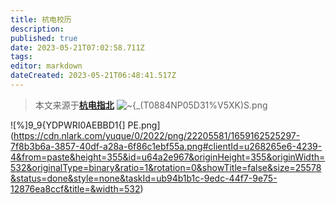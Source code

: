 ```yaml
---
title: 杭电校历
description:
published: true
date: 2023-05-21T07:02:58.711Z
tags:
editor: markdown
dateCreated: 2023-05-21T06:48:41.517Z
---
```


> 本文来源于[**杭电指北**](https://www.yuque.com/hduer/guide)
![~{_(T0884NP05D31%V5XK)S.png](https://cdn.nlark.com/yuque/0/2022/png/22205581/1659162512924-664da340-a57c-40b3-99d0-d12b4c213f87.png#clientId=u268265e6-4239-4&from=paste&height=395&id=ue4370848&originHeight=395&originWidth=531&originalType=binary&ratio=1&rotation=0&showTitle=false&size=31856&status=done&style=none&taskId=u3a461f06-0845-43c0-b0ad-cd748ac033b&title=&width=531)

![%]9_9{YDPWRI0AEBBD1{]
PE.png](https://cdn.nlark.com/yuque/0/2022/png/22205581/1659162525297-7f8b3b6a-3857-40df-a28a-6f86c1ebf55a.png#clientId=u268265e6-4239-4&from=paste&height=355&id=u64a2e967&originHeight=355&originWidth=532&originalType=binary&ratio=1&rotation=0&showTitle=false&size=25578&status=done&style=none&taskId=ub94b1b1c-9edc-44f7-9e75-12876ea8ccf&title=&width=532)
